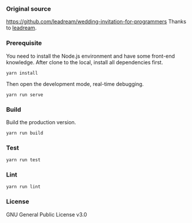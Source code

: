 ### Original source
https://github.com/leadream/wedding-invitation-for-programmers
Thanks to [leadream](https://github.com/leadream).

### Prerequisite
You need to install the Node.js environment and have some front-end knowledge.
After clone to the local, install all dependencies first.
```
yarn install
```

Then open the development mode, real-time debugging.
```
yarn run serve
```

### Build
Build the production version.
```
yarn run build
```

### Test
```
yarn run test
```

### Lint
```
yarn run lint
```

### License
GNU General Public License v3.0